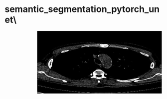 # semantic_segmentation_pytorch_unet\
<div style="text-align: right">
<img src="screenshots/image.jpg" width="400" height="200" />
</div>
